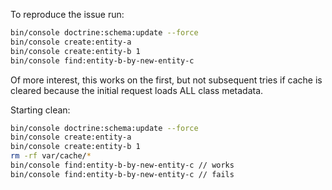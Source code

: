 To reproduce the issue run:

```bash
bin/console doctrine:schema:update --force
bin/console create:entity-a
bin/console create:entity-b 1
bin/console find:entity-b-by-new-entity-c
```

Of more interest, this works on the first, but not subsequent tries if cache is cleared because the initial request loads ALL class metadata.

Starting clean:
```bash
bin/console doctrine:schema:update --force
bin/console create:entity-a
bin/console create:entity-b 1
rm -rf var/cache/*
bin/console find:entity-b-by-new-entity-c // works
bin/console find:entity-b-by-new-entity-c // fails
```